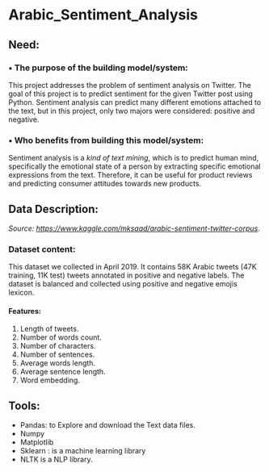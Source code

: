 # Arabic_Sentiment_Analysis
## Need:
### •	The purpose of the building model/system:

This project addresses the problem of sentiment analysis on Twitter. The goal of this project is to predict sentiment for the given Twitter post using Python. Sentiment analysis can predict many different emotions attached to the text, but in this project, only two majors were considered: positive and negative. 

### •	Who benefits from building this model/system:

Sentiment analysis is a *kind of text mining*, which is to predict human mind, specifically the emotional state of a person by extracting specific emotional expressions from the text. Therefore, it can be useful for product reviews and predicting consumer attitudes towards new products.

## Data Description:

*Source: https://www.kaggle.com/mksaad/arabic-sentiment-twitter-corpus*.

### Dataset content:
This dataset we collected in April 2019. It contains 58K Arabic tweets (47K training, 11K test) tweets annotated in positive and negative labels. The dataset is balanced and collected using positive and negative emojis lexicon.



#### Features:
1. Length of tweets.
2. Number of words count.
3. Number of characters.
4. Number of sentences.
5. Average words length.
6. Average sentence length.
7. Word embedding.

## Tools:
* Pandas: to Explore and download the Text data files.
*	Numpy
*	Matplotlib
*	Sklearn :  is a machine learning library 
* NLTK  is a NLP library.
